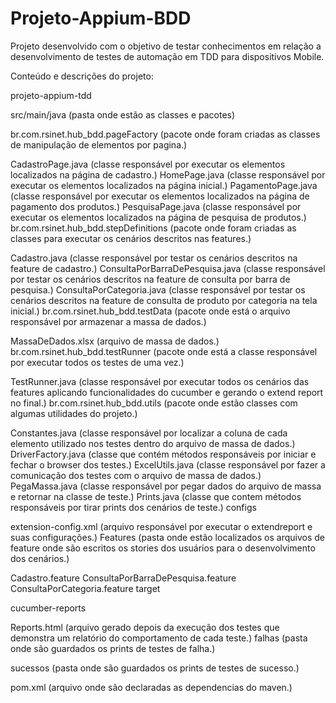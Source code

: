 # Projeto-Appium-BDD

Projeto desenvolvido com o objetivo de testar conhecimentos em relação a desenvolvimento de testes de automação em TDD para dispositivos Mobile.

Conteúdo e descrições do projeto:

projeto-appium-tdd

src/main/java (pasta onde estão as classes e pacotes)

br.com.rsinet.hub_bdd.pageFactory (pacote onde foram criadas as classes de manipulação de elementos por pagina.)

CadastroPage.java (classe responsável por executar os elementos localizados na página de cadastro.)
HomePage.java (classe responsável por executar os elementos localizados na página inicial.)
PagamentoPage.java (classe responsável por executar os elementos localizados na página de pagamento dos produtos.)
PesquisaPage.java (classe responsável por executar os elementos localizados na página de pesquisa de produtos.)
br.com.rsinet.hub_bdd.stepDefinitions (pacote onde foram criadas as classes para executar os cenários descritos nas features.)

Cadastro.java (classe responsável por testar os cenários descritos na feature de cadastro.)
ConsultaPorBarraDePesquisa.java (classe responsável por testar os cenários descritos na feature de consulta por barra de pesquisa.)
ConsultaPorCategoria.java (classe responsável por testar os cenários descritos na feature de consulta de produto por categoria na tela inicial.)
br.com.rsinet.hub_bdd.testData (pacote onde está o arquivo responsável por armazenar a massa de dados.)

MassaDeDados.xlsx (arquivo de massa de dados.)
br.com.rsinet.hub_bdd.testRunner (pacote onde está a classe responsável por executar todos os testes de uma vez.)

TestRunner.java (classe responsável por executar todos os cenários das features aplicando funcionalidades do cucumber e gerando o extend report no final.)
br.com.rsinet.hub_bdd.utils (pacote onde estão classes com algumas utilidades do projeto.)

Constantes.java (classe responsável por localizar a coluna de cada elemento utilizado nos testes dentro do arquivo de massa de dados.)
DriverFactory.java (classe que contém métodos responsáveis por iniciar e fechar o browser dos testes.)
ExcelUtils.java (classe responsável por fazer a comunicação dos testes com o arquivo de massa de dados.)
PegaMassa.java (classe responsável por pegar dados do arquivo de massa e retornar na classe de teste.)
Prints.java (classe que contem métodos responsáveis por tirar prints dos cenários de teste.)
configs

extension-config.xml (arquivo responsável por executar o extendreport e suas configurações.)
Features (pasta onde estão localizados os arquivos de feature onde são escritos os stories dos usuários para o desenvolvimento dos cenários.)

Cadastro.feature
ConsultaPorBarraDePesquisa.feature
ConsultaPorCategoria.feature
target

cucumber-reports

Reports.html (arquivo gerado depois da execução dos testes que demonstra um relatório do comportamento de cada teste.)
falhas (pasta onde são guardados os prints de testes de falha.)

sucessos (pasta onde são guardados os prints de testes de sucesso.)

pom.xml (arquivo onde são declaradas as dependencias do maven.)
